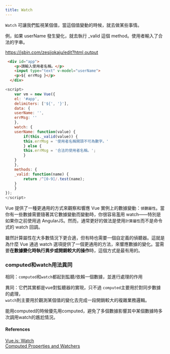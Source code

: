 ```yaml
---
title: Watch
---
```


`Watch` 可讓我們監視某個值，當這個值變動的時候，就去做某些事情。

例，如果 userName 發生變化，就去執行 _valid 這個 method。使用者輸入了合法的字串。

https://jsbin.com/zesijokaju/edit?html,output

```html
 <div id="app">
    <p>請輸入使用者名稱。</p>
    <input type="text" v-model="userName">
    <p>${ errMsg }</p>
  </div>
```

```js
<script>
    var vm = new Vue({
    el: '#app',
    delimiters: ['${', '}'],
    data: {
    userName: '',
    errMsg: ''
    },
    watch: {
    userName: function(value) {
        if(this._valid(value)) {
        this.errMsg = '使用者名稱開頭不可為數字。'
        } else {
        this.errMsg = '合法的使用者名稱。';
        }
    }
    },
    methods: {
    _valid: function(name) {
        return /^[0-9]/.test(name);
    }
    }
});
</script>
```

Vue 提供了一種更通用的方式來觀察和響應 Vue 實例上的數據變動：`偵聽屬性`。當你有一些數據需要隨著其它數據變動而變動時，你很容易濫用 watch——特別是如果你之前使用過 AngularJS。然而，通常更好的做法是使用`計算屬性`而不是命令式的 watch 回調。

雖然計算屬性在大多數情況下更合適，但有時也需要一個自定義的偵聽器。這就是為什麼 Vue 通過 watch 選項提供了一個更通用的方法，來響應數據的變化。當需要**在數據變化時執行異步或開銷較大的操作**時，這個方式是最有用的。


### computed和watch用法異同

相同：`computed`和`watch`都起到監聽/依賴一個數據，並進行處理的作用

異同：它們其實都是vue對監聽器的實現，只不過
`computed`主要用於對同步數據的處理，  
`watch`則主要用於觀測某個值的變化去完成一段開銷較大的複雜業務邏輯。  

能用computed的時候優先用computed，避免了多個數據影響其中某個數據時多次調用watch的尷尬情況。


#### References

[Vue.js: Watch](https://cythilya.github.io/2017/04/15/vue-watch/)  
[Computed Properties and Watchers](https://vuejs.org/v2/guide/computed.html)  